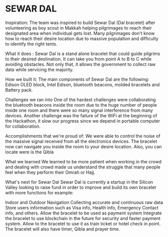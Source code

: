 # SEWAR DAL

Inspiration:
The team was inspired to build Sewar Dal (Dal bracelet) after volunteering as boy scout in Makkah helping pilgrimages to reach their designated area when individual gets lost. Many pilgrimages don't know how to reach their desire location due to massive population and difficulty to identify the right tents.

What it does :
Sewar Dal is a stand alone bracelet that could guide pilgrims to their desired destination. It can take you from point A to B to C while avoiding obstacles. Not only that, it allows the government to collect raw data while servicing the majority.

How we built it:
The main components of Sewar Dal are the following: Edison OLED block, Intel Edison, bluetooth beacons, molded bracelets and Battery pack.

Challenges we ran into
One of the hardest challenges were collaborating the bluetooth beacons inside the room due to the huge number of people inside one room and there were so many signal interference from many devices. Another challenge was the failure of the WiFi at the beginning of the Hackathon, it slow our progress since we depend in portable computer for collaboration.

Accomplishments that we're proud of:
We were able to control the noise of the massive signal received from all the electronics devices. The bracelet now can navigate you inside the room to your desire location. Also, you can locate were is the Qibla

What we learned
We learned to be more patient when working in the crowd and dealing with crowd made us understand the struggle that many people feel when they perform their Omrah or Hajj.

What's next for Sewar Dal
Sewar Dal is currently a startup in the Silicon Valley looking to raise fund in order to improve and build its own bracelet with more functions for example:

Indoor and Outdoor Navigation
Collecting accurate and continuous raw data
Store users information such as Visa info, Health info, Emergency Contact info, and others.
Allow the bracelet to be used as payment system
Integrate the bracelet to use blockchain in the future for security and faster payment system.
Allow to the bracelet to use it as train ticket or hotel check in point.
The bracelet will also have timer, Qibla and prayer time.
